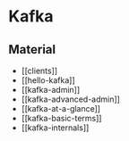 # Kafka

## Material

- [[clients]]
- [[hello-kafka]]
- [[kafka-admin]]
- [[kafka-advanced-admin]]
- [[kafka-at-a-glance]]
- [[kafka-basic-terms]]
- [[kafka-internals]]
